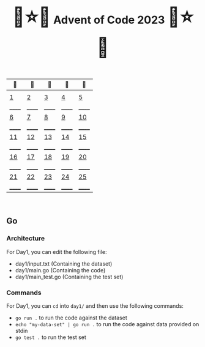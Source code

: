 <div align="center">
    <h1>
    <span style="font-size: 50px">🎄⭐🌟</span>
    Advent of Code 2023
    <span style="font-size: 50px">🌟⭐🎄</span>
    </h1>
</div>

<br />

<div align="center">

| 🎄                                   | 🎄                                   | 🎄                                   | 🎄                                   | 🎄                                   |
| --                                   | --                                   | --                                   | --                                   | --                                   |
|                                      |                                      |                                      |                                      |                                      |
| [  1 ](adventofcode.com/2023/day/1)  | [  2 ](adventofcode.com/2023/day/2)  | [  3 ](adventofcode.com/2023/day/3)  | [  4 ](adventofcode.com/2023/day/4)  | [  5 ](adventofcode.com/2023/day/5)  |
| [____](/go/day01/main.go)            | [____](/go/day02/main.go)            | [____](/go/day03/main.go)            | [____](/go/day04/main.go)            | [____](/go/day05/main.go)            |
| [  6 ](adventofcode.com/2023/day/6)  | [  7 ](adventofcode.com/2023/day/7)  | [  8 ](adventofcode.com/2023/day/8)  | [  9 ](adventofcode.com/2023/day/9)  | [ 10 ](adventofcode.com/2023/day/10) |
| [____](/go/day06/main.go)            | [____](/go/day07/main.go)            | [____](/go/day08/main.go)            | [____](/go/day09/main.go)            | [____](/go/day10/main.go)            |
| [ 11 ](adventofcode.com/2023/day/11) | [ 12 ](adventofcode.com/2023/day/12) | [ 13 ](adventofcode.com/2023/day/13) | [ 14 ](adventofcode.com/2023/day/14) | [ 15 ](adventofcode.com/2023/day/15) |
| [____](/go/day11/main.go)            | [____](/go/day12/main.go)            | [____](/go/day13/main.go)            | [____](/go/day14/main.go)            | [____](/go/day15/main.go)            |
| [ 16 ](adventofcode.com/2023/day/16) | [ 17 ](adventofcode.com/2023/day/17) | [ 18 ](adventofcode.com/2023/day/18) | [ 19 ](adventofcode.com/2023/day/19) | [ 20 ](adventofcode.com/2023/day/20) |
| [____](/go/day16/main.go)            | [____](/go/day17/main.go)            | [____](/go/day18/main.go)            | [____](/go/day19/main.go)            | [____](/go/day20/main.go)            |
| [ 21 ](adventofcode.com/2023/day/21) | [ 22 ](adventofcode.com/2023/day/22) | [ 23 ](adventofcode.com/2023/day/23) | [ 24 ](adventofcode.com/2023/day/24) | [ 25 ](adventofcode.com/2023/day/25) |
| [____](/go/day21/main.go)            | [____](/go/day22/main.go)            | [____](/go/day23/main.go)            | [____](/go/day24/main.go)            | [____](/go/day25/main.go)            |

</div>

<br />

## Go

### Architecture

For Day1, you can edit the following file:
 - day1/input.txt (Containing the dataset)
 - day1/main.go (Containing the code)
 - day1/main_test.go (Containing the test set)

### Commands

For Day1, you can `cd` into `day1/` and then use the following commands:
 - `go run .` to run the code against the dataset
 - `echo "my-data-set" | go run .` to run the code against data provided on stdin
 - `go test .` to run the test set
